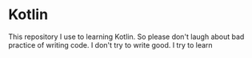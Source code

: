 # Kotlin
This repository I use to learning Kotlin. So please don't laugh about bad practice of writing code. I don't try to write good. I try to learn
